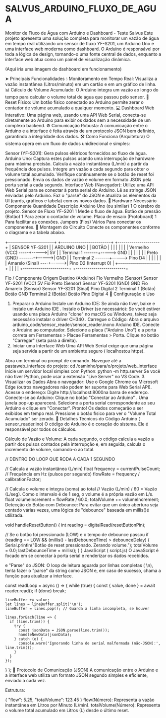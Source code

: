# SALVUS_ARDUINO_FLUXO_DE_AGUA
Monitor de Fluxo de Água com Arduino e Dashboard - Teste Salvus
Este projeto apresenta uma solução completa para monitorar um vazão de água em tempo real utilizando um sensor de fluxo YF-S201, um Arduino Uno e uma interface web moderna como dashboard. O Arduino é responsável por toda a lógica de design, tornando-o uma fonte central de dados, enquanto a interface web atua como um painel de visualização dinâmica.

(Aqui iria uma imagem do dashboard em funcionamento)

➤ Principais Funcionalidades
💧 Monitoramento em Tempo Real: Visualiza a vazão instantânea (Litros/minuto) em um cartão e em um gráfico de linha.
📊 Cálculo de Volume Acumulado: O Arduino integra um vazão ao longo do tempo para calcular o volume total de água que passou pelo sensor.
🔘 Reset Físico: Um botão físico conectado ao Arduino permite zerar o contador de volume acumulado a qualquer momento.
💻 Dashboard Web Interativo: Uma página web, usando uma API Web Serial, conecta-se diretamente ao Arduino para exibir os dados sem a necessidade de um complexo backend.
⚙️ Comunicação Robusta: A comunicação entre o Arduino e a interface é feita através de um protocolo JSON bem definido, garantindo a integridade dos dados.
🛠️ Como Funciona (Arquitetura)
O sistema opera em um fluxo de dados unidirecional e simples:

Sensor (YF-S201): Gera pulsos elétricos fornecidos ao fluxo de água.
Arduino Uno:
Captura estes pulsos usando uma interrupção de hardware para máxima precisão.
Calcula a vazão instantânea (L/min) a partir da frequência dos pulsos.
Integre um vazão a cada segundo para obter o volume total acumulado.
Verifique continuamente se o botão de reset foi pressionado.
Envia os dados de vazão e volume em formato JSON pela porta serial a cada segundo.
Interface Web (Navegador):
Utilize uma API Web Serial para se conectar à porta serial do Arduino.
Lê as strings JSON enviadas pelo Arduino.
Faz o "parse" do JSON e atualiza os elementos da UI (cards, gráficos e tabela) com os novos dados.
🔩 Hardware Necessário
Componente	Quantidade	Descrição
Arduino Uno (ou similar)	1	O cérebro do projeto.
Sensor de Fluxo YF-S201	1	Mede o fluxo de água.
Botão de pressão (Botão)	1	Para zerar o contador de volume.
Placa de ensaio (Protoboard)	1	Para facilitar as conexões.
Jumpers (Fios)	Vários	Para conectar os componentes.
🔌 Montagem do Circuito
Conecte os componentes conforme o diagrama e a tabela abaixo.

+-----------------------+      +-------------------------+      +---------------------+
|      SENSOR YF-S201   |      |      ARDUINO UNO        |      |       BOTÃO         |
|                       |      |                         |      |                     |
|   Vermelho (VCC) -----+----->| 5V                      |      |   Terminal 1 -------+-----> GND
|                       |      |                         |      |                     |
|   Preto (GND) --------+----->| GND                     |      |   Terminal 2 -------+-----> Pino D4
|                       |      |                         |      |                     |
|   Amarelo (Sinal) ----+----->| Pino D2 (Interrupt 0)   |      +---------------------+ 
|                       |      |                         |
+-----------------------+      +-------------------------+

Fio / Componente	Origem	Destino (Arduino)
Fio Vermelho (Sensor)	Sensor YF-S201 (VCC)	5V
Fio Preto (Sensor)	Sensor YF-S201 (GND)	GND
Fio Amarelo (Sensor)	Sensor YF-S201 (Sinal)	Pino Digital 2
Terminal 1 (Botão)	Botão	GND
Terminal 2 (Botão)	Botão	Pino Digital 4
🚀 Configuração e Uso
1. Preparar o Arduino
Instale um Arduino IDE: Se ainda não tiver, baixe e instale um Arduino IDE .
Instale o Driver (se necessário): Se você estiver usando uma placa Arduino "clone" no macOS ou Windows, talvez seja necessário instalar o driver CH340 .
Carregue o Código:
Abra o arquivo arduino_code/sensor_reader/sensor_reader.inono Arduino IDE.
Conecte o Arduino ao computador.
Selecione a placa ("Arduino Uno") e a porta correta em Ferramentas > Placae Ferramentas > Porta.
Clique no botão "Carregar" (seta para a direita).
2. Iniciar uma Interface Web
Uma API Web Serial exige que uma página seja servida a partir de um ambiente seguro ( localhostou https).

Abra um terminal ou prompt de comando.
Navegue até a pastaweb_interface do projeto:
cd /caminho/para/o/projeto/web_interface
Inicie um servidor local simples com Python:
python -m http.server
Se você não tiver Python, pode usar a extensão "Live Server" no VS Code.
3. Visualizar os Dados
Abra o navegador: Use o Google Chrome ou Microsoft Edge (outros navegadores não podem ter suporte para Web Serial API).
Acesse o endereço: Digite http://localhost:8000na barra de endereço.
Conecte-se ao Arduino:
Clique no botão "Conectar ao Arduino" .
Uma janela pop-up aparecerá. Selecione a porta serial correspondente ao seu Arduino e clique em "Conectar".
Pronto! Os dados começarão a ser exibidos em tempo real. Pressione o botão físico para ver o "Volume Total Acumulado" ser zerado.
🔬 Detalhes Técnicos do Código
Arduino ( sensor_reader.ino)
O código do Arduino é o coração do sistema. Ele é responsável por todos os cálculos.

Cálculo de Vazão e Volume: A cada segundo, o código calcula a vazão a partir dos pulsos contados pela interrupção e, em seguida, calcula o incremento de volume, somando-o ao total.

// DENTRO DO LOOP QUE RODA A CADA 1 SEGUNDO

// Calcula a vazão instantânea (L/min)
float frequency = currentPulseCount; // Frequência em Hz (pulsos por segundo)
flowRate = frequency / calibrationFactor;

// Calcula o volume e integra (soma) ao total
// Vazão (L/min) / 60 = Vazão (L/seg). Como o intervalo é de 1 seg, o volume é a própria vazão em L/s.
float volumeIncrement = flowRate / 60.0;
totalVolume += volumeIncrement;
Detecção do Botão com Debounce: Para evitar que um único abertura seja contado várias vezes, uma lógica de "debounce" baseada em millis()é utilizada.

void handleResetButton() {
  int reading = digitalRead(resetButtonPin);

  // Se o botão foi pressionado (LOW) e o tempo de debounce passou
  if (reading == LOW && (millis() - lastDebounceTime) > debounceDelay) {
    Serial.println("Botão de reset pressionado. Zerando volume.");
    totalVolume = 0.0;
    lastDebounceTime = millis();
  }
}
JavaScript ( script.js)
O JavaScript é focado em se conectar à porta serial e renderizar os dados recebidos.

e "Parse" do JSON: O loop de leitura aguarda por linhas completas ( \n), tenta fazer o "parse" da string como JSON e, em caso de sucesso, chama a função para atualizar a interface.

const readLoop = async () => {
  while (true) {
    const { value, done } = await reader.read();
    if (done) break;
    
    lineBuffer += value;
    let lines = lineBuffer.split('\n');
    lineBuffer = lines.pop(); // Guarda a linha incompleta, se houver

    lines.forEach(line => {
      if (line.trim()) {
        try {
          const jsonData = JSON.parse(line.trim());
          handleNewData(jsonData);
        } catch (e) {
          console.warn('Ignorando linha de serial malformada (não-JSON):', line.trim());
        }
      }
    });
  }
};
📡 Protocolo de Comunicação (JSON)
A comunicação entre o Arduino e a interface web utiliza um formato JSON segundo simples e eficiente, enviado a cada vez.

Estrutura:

{
  "flow": 5.25,
  "totalVolume": 123.45
}
flow(Número): Representa a vazão instantânea em Litros por Minuto (L/min).
totalVolume(Número): Representa o volume total acumulado em Litros (L) desde o último reset.
